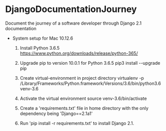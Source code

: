 # DjangoDocumentationJourney
Document the journey of a software developer through Django 2.1 documentation

- System setup for Mac 10.12.6

  1) Install Python 3.6.5
    https://www.python.org/downloads/release/python-365/

  2) Upgrade pip to version 10.0.1 for Python 3.6.5
    pip3 install --upgrade pip

  3) Create virtual-environment in project directory
    virtualenv -p /Library/Frameworks/Python.framework/Versions/3.6/bin/python3.6 venv-3.6

  4) Activate the virtual environment
    source venv-3.6/bin/activate

  5) Create a 'requirements.txt' file in home directory with the only dependency being
    'Django==2.1a1'

  6) Run 'pip install -r requirements.txt' to install Django 2.1.  
